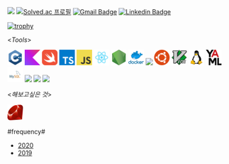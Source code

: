 <a href="https://hits.seeyoufarm.com"><img src="https://hits.seeyoufarm.com/api/count/incr/badge.svg?url=https%3A%2F%2Fgithub.com%2Fmooner92%2Fhit-counter&count_bg=%23CD00FF&title_bg=%23555555&icon=bloglovin.svg&icon_color=%23E7E7E7&title=Hit+Badge&edge_flat=false"/></a>
[![Solved.ac
프로필](http://mazassumnida.wtf/api/mini/generate_badge?boj=mooner92)](https://solved.ac/mooner92)
[![Gmail Badge](https://img.shields.io/badge/-Gmail-d14836?style=flat-square&logo=Gmail&logoColor=white&link=mailto:chlaudgjs0989@gmail.com)](mailto:chlaudgjs0989@gmail.com)
[![Linkedin Badge](https://img.shields.io/badge/-LinkedIn-blue?style=flat-square&logo=Linkedin&logoColor=white&link=https://www.linkedin.com/in/myeongheon-choi-a4b007232/)](https://www.linkedin.com/in/myeongheon-choi-a4b007232/)


<!--
<div align="left">
	<a href="https://solved.ac/mooner92" target="_blank"><img src="http://mazassumnida.wtf/api/v2/generate_badge?boj=mooner92" alt="solved.ac profile"/></a>
	<a href="https://solved.ac/mooner92" target="_blank"><img src="http://mazandi.herokuapp.com/api?handle=mooner92" alt="mazandi profile"/></a>

</div>
-->
<!--
[![Solved.ac프로필](http://mazassumnida.wtf/api/mini/generate_badge?boj={mooner92})](https://solved.ac/{mooner92})
-->
<!-- ![utilForever's solved.ac stats](https://github-readme-solvedac.hyp3rflow.vercel.app/api/?handle=mooner92) -->

<!--[![Solved.ac프로필](http://mazassumnida.wtf/api/v2/generate_badge?boj={mooner92})](https://solved.ac/{mooner92})-->
[![trophy](https://github-profile-trophy.vercel.app/?username=mooner92&theme=juicyfreshk&row=1&column=2)](https://github.com/ryo-ma/github-profile-trophy)
<!--
[![Top Langs](https://github-readme-stats.vercel.app/api/top-langs/?username=mooner92&layout=compact&langs_count=8)](https://github.com/anuraghazra/github-readme-stats)
--><!-- <a href="https://opgc.me/#/users/mooner92" target="_blank"><img src="https://api.opgc.me/githubs/users/mooner92/tag/?theme=prism" /></a> -->
<!-- [![streak](https://github-readme-streak-stats.herokuapp.com/?user=mooner92&theme=calm)](https://github.com/mooner92) -->
<!-- [![GitHub Streak](http://github-readme-streak-stats.herokuapp.com?user=mooner92&theme=neon-dark&locale=ja&background=141414&stroke=C022DD&border=600000&ring=0014DD&fire=DD0000&currStreakNum=DADD00&sideNums=7BFDFF&currStreakLabel=AFDD69&sideLabels=DD7B0E&dates=13FF00)](https://git.io/streak-stats)-->

<!-- ![Statistics](https://github-readme-stats.vercel.app/api?username=mooner92&show_icons=true) -->

<!-- ![Github Graph](https://activity-graph.herokuapp.com/graph?username=mooner92&area=false&theme=xcode&hide_border=true) -->

<_Tools_>

<code><img height="35" src="https://raw.githubusercontent.com/github/explore/80688e429a7d4ef2fca1e82350fe8e3517d3494d/topics/cpp/cpp.png"></code>
<code><img height="35" src="https://raw.githubusercontent.com/github/explore/80688e429a7d4ef2fca1e82350fe8e3517d3494d/topics/kotlin/kotlin.png"></code>
<code><img height="35" src="https://raw.githubusercontent.com/github/explore/80688e429a7d4ef2fca1e82350fe8e3517d3494d/topics/swift/swift.png"></code>
<code><img height="35" src="https://raw.githubusercontent.com/github/explore/80688e429a7d4ef2fca1e82350fe8e3517d3494d/topics/typescript/typescript.png"></code>
<code><img height="35" src="https://raw.githubusercontent.com/github/explore/80688e429a7d4ef2fca1e82350fe8e3517d3494d/topics/javascript/javascript.png"></code>
<code><img height="35" src="https://raw.githubusercontent.com/github/explore/80688e429a7d4ef2fca1e82350fe8e3517d3494d/topics/react/react.png"></code>
<code><img height="35" src="https://raw.githubusercontent.com/github/explore/80688e429a7d4ef2fca1e82350fe8e3517d3494d/topics/nodejs/nodejs.png"></code>
<code><img height="35" src="https://raw.githubusercontent.com/github/explore/80688e429a7d4ef2fca1e82350fe8e3517d3494d/topics/docker/docker.png"></code>
<code><img height="35" src="https://mblogthumb-phinf.pstatic.net/MjAyMDAzMDhfOTkg/MDAxNTgzNjc5MTM1NjA1.wuX_qwdtmZrZ1dEVNyn1LgjmBCyK3TVIAo0nW1iD1Log.nlRqKrVJzqkKld5KvBVVQwJmF_6df5N-FLYWgpvjTZYg.PNG.alice_k106/스크린샷_2020-03-08_오후_11.46.49.png?type=w420"></code>
<code><img height="35" src="https://raw.githubusercontent.com/github/explore/80688e429a7d4ef2fca1e82350fe8e3517d3494d/topics/ubuntu/ubuntu.png"></code>
<code><img height="35" src="https://raw.githubusercontent.com/github/explore/80688e429a7d4ef2fca1e82350fe8e3517d3494d/topics/vim/vim.png"></code>
<code><img height="35" src="https://raw.githubusercontent.com/github/explore/80688e429a7d4ef2fca1e82350fe8e3517d3494d/topics/linux/linux.png"></code>
<code><img height="35" src="https://raw.githubusercontent.com/github/explore/80688e429a7d4ef2fca1e82350fe8e3517d3494d/topics/yaml/yaml.png"></code>
<code><img height="35" src="https://raw.githubusercontent.com/github/explore/80688e429a7d4ef2fca1e82350fe8e3517d3494d/topics/mysql/mysql.png"></code>
<code><img height="35" src="https://encrypted-tbn0.gstatic.com/images?q=tbn:ANd9GcScv1NmvewJnD4-bgs9Tstgy9qOpqTzmPUlyuUuv9SjvAGDTrLlMt_jaPgMXTJU1V0kX8w&usqp=CAU"></code>
<code><img height="35" src="https://conceptdraw.com/a3134c3/p7/preview/640/pict--amazon-rds-aws-database---vector-stencils-library.png--diagram-flowchart-example.png"></code>
<code><img height="35" src="https://www.softexia.com/wp-content/uploads/2019/04/Apache-HTTP-Server-256x256.png"></code>



<_해보고싶은 것_>

<code><img height="35" src="https://raw.githubusercontent.com/github/explore/80688e429a7d4ef2fca1e82350fe8e3517d3494d/topics/ruby/ruby.png"></code>



#frequency#

* [2020](./mooner92-2020.stl)
* [2019](./mooner92-2019.stl)






